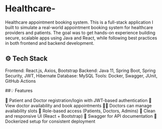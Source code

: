 # Healthcare-
Healthcare appointment booking system.
This is a full-stack application I built to simulate a real-world appointment booking system for healthcare providers and patients. The goal was to get hands-on experience building secure, scalable apps using Java and React, while following best practices in both frontend and backend development.



## ⚙️ Tech Stack

 Frontend: React.js, Axios, Bootstrap
 Backend: Java 11, Spring Boot, Spring Security, JWT, Hibernate
 Database: MySQL
 Tools: Docker, Swagger, JUnit, GitHub Actions



##💡 Features

  👥 Patient and Doctor registration/login with JWT-based authentication
  📅 View doctor availability and book appointments
  🧑‍⚕️ Doctors can manage availability slots
  🔐 Role-based access (Patients, Doctors, Admins)
  📃 Clean and responsive UI (React + Bootstrap)
  📄 Swagger for API documentation
  🐳 Dockerized setup for consistent deployment

